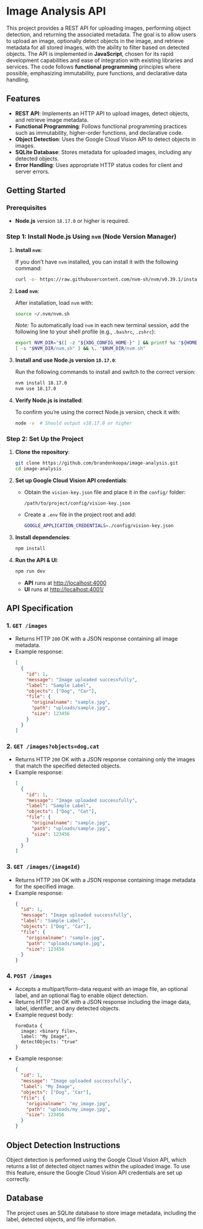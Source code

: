 # Image Analysis API

This project provides a REST API for uploading images, performing object detection, and returning the associated metadata. The goal is to allow users to upload an image, optionally detect objects in the image, and retrieve metadata for all stored images, with the ability to filter based on detected objects. The API is implemented in **JavaScript**, chosen for its rapid development capabilities and ease of integration with existing libraries and services. The code follows **functional programming** principles where possible, emphasizing immutability, pure functions, and declarative data handling.

## Features

- **REST API**: Implements an HTTP API to upload images, detect objects, and retrieve image metadata.
- **Functional Programming**: Follows functional programming practices such as immutability, higher-order functions, and declarative code.
- **Object Detection**: Uses the Google Cloud Vision API to detect objects in images.
- **SQLite Database**: Stores metadata for uploaded images, including any detected objects.
- **Error Handling**: Uses appropriate HTTP status codes for client and server errors.

## Getting Started

### Prerequisites

- **Node.js** version `18.17.0` or higher is required.

### Step 1: Install Node.js Using `nvm` (Node Version Manager)

1. **Install `nvm`**:

    If you don’t have `nvm` installed, you can install it with the following command:

    ```bash
    curl -o- https://raw.githubusercontent.com/nvm-sh/nvm/v0.39.1/install.sh | bash
    ```

2. **Load `nvm`**:

    After installation, load `nvm` with:

    ```bash
    source ~/.nvm/nvm.sh
    ```

    *Note:* To automatically load `nvm` in each new terminal session, add the following line to your shell profile (e.g., `.bashrc`, `.zshrc`):

    ```bash
    export NVM_DIR="$([ -z "${XDG_CONFIG_HOME-}" ] && printf %s "${HOME}/.nvm" || printf %s "${XDG_CONFIG_HOME}/nvm")"
    [ -s "$NVM_DIR/nvm.sh" ] && \. "$NVM_DIR/nvm.sh"
    ```

3. **Install and use Node.js version `18.17.0`**:

    Run the following commands to install and switch to the correct version:

    ```bash
    nvm install 18.17.0
    nvm use 18.17.0
    ```

4. **Verify Node.js is installed**:

    To confirm you’re using the correct Node.js version, check it with:

    ```bash
    node -v  # Should output v18.17.0 or higher
    ```

### Step 2: Set Up the Project

1. **Clone the repository**:

    ```bash
    git clone https://github.com/brandonkoopa/image-analysis.git
    cd image-analysis
    ```

2. **Set up Google Cloud Vision API credentials**:

   - Obtain the `vision-key.json` file and place it in the `config/` folder:

     ```
     /path/to/project/config/vision-key.json
     ```

   - Create a `.env` file in the project root and add:

     ```bash
     GOOGLE_APPLICATION_CREDENTIALS=./config/vision-key.json
     ```

3. **Install dependencies**:

    ```bash
    npm install
    ```

4. **Run the API & UI**:

    ```bash
    npm run dev
    ```

    - **API** runs at [http://localhost:4000](http://localhost:4000)
    - **UI** runs at [http://localhost:4001/](http://localhost:4001/)

## API Specification

### 1. `GET /images`
   - Returns HTTP `200` OK with a JSON response containing all image metadata.
   - Example response:
     ```json
     [
       {
         "id": 1,
         "message": "Image uploaded successfully",
         "label": "Sample Label",
         "objects": ["Dog", "Car"],
         "file": {
           "originalname": "sample.jpg",
           "path": "uploads/sample.jpg",
           "size": 123456
         }
       }
     ]
     ```

### 2. `GET /images?objects=dog,cat`
   - Returns HTTP `200` OK with a JSON response containing only the images that match the specified detected objects.
   - Example response:
     ```json
     [
       {
         "id": 1,
         "message": "Image uploaded successfully",
         "label": "Sample Label",
         "objects": ["Dog", "Cat"],
         "file": {
           "originalname": "sample.jpg",
           "path": "uploads/sample.jpg",
           "size": 123456
         }
       }
     ]
     ```

### 3. `GET /images/{imageId}`
   - Returns HTTP `200` OK with a JSON response containing image metadata for the specified image.
   - Example response:
     ```json
     {
       "id": 1,
       "message": "Image uploaded successfully",
       "label": "Sample Label",
       "objects": ["Dog", "Car"],
       "file": {
         "originalname": "sample.jpg",
         "path": "uploads/sample.jpg",
         "size": 123456
       }
     }
     ```

### 4. `POST /images`
   - Accepts a multipart/form-data request with an image file, an optional label, and an optional flag to enable object detection.
   - Returns HTTP `200` OK with a JSON response including the image data, label, identifier, and any detected objects.
   - Example request body:
     ```
     FormData {
       image: <binary file>,
       label: "My Image",
       detectObjects: "true"
     }
     ```
   - Example response:
     ```json
     {
       "id": 1,
       "message": "Image uploaded successfully",
       "label": "My Image",
       "objects": ["Dog", "Car"],
       "file": {
         "originalname": "my_image.jpg",
         "path": "uploads/my_image.jpg",
         "size": 123456
       }
     }
     ```

## Object Detection Instructions

Object detection is performed using the Google Cloud Vision API, which returns a list of detected object names within the uploaded image. To use this feature, ensure the Google Cloud Vision API credentials are set up correctly.

## Database

The project uses an SQLite database to store image metadata, including the label, detected objects, and file information.